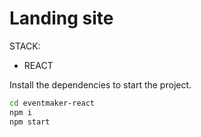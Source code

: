 # Landing site


STACK:

- REACT


Install the dependencies to start the project.
 ```sh
cd eventmaker-react
npm i
npm start
```
